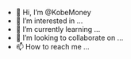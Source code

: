 - 👋 Hi, I’m @KobeMoney
- 👀 I’m interested in ...
- 🌱 I’m currently learning ...
- 💞️ I’m looking to collaborate on ...
- 📫 How to reach me ...

<!---
KobeMoney/KobeMoney is a ✨ special ✨ repository because its `README.md` (this file) appears on your GitHub profile.
You can click the Preview link to take a look at your changes.
--->
